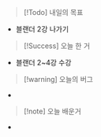 > [!Todo] 내일의 목표

- 블랜더 2강 나가기



> [!Success] 오늘 한 거

- 블랜더 2~4강 수강



> [!warning] 오늘의 버그

- 



> [!note] 오늘 배운거

- 

